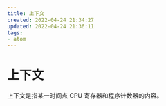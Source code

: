 ```yaml
---
title: 上下文
created: 2022-04-24 21:34:27
updated: 2022-04-24 21:36:11
tags: 
- atom
---
```

# 上下文

上下文是指某一时间点 CPU 寄存器和程序计数器的内容。